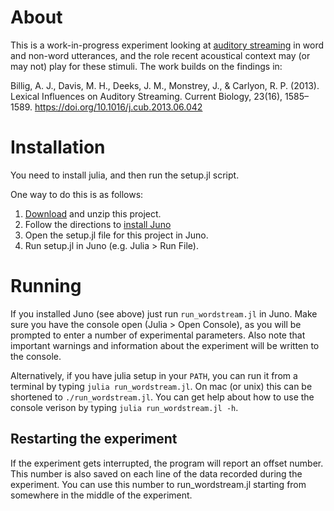 # About

This is a work-in-progress experiment looking at
[auditory streaming](http://www.nature.com/nrn/journal/v14/n10/fig_tab/nrn3565_F3.html)
in word and non-word utterances, and the role recent acoustical context may (or
may not) play for these stimuli. The work builds on the findings in:

Billig, A. J., Davis, M. H., Deeks, J. M., Monstrey, J., & Carlyon, R. P. (2013). Lexical Influences on Auditory Streaming. Current Biology, 23(16), 1585–1589. https://doi.org/10.1016/j.cub.2013.06.042

# Installation

You need to install julia, and then run the setup.jl script.

One way to do this is as follows:

1. [Download](https://github.com/haberdashPI/navy_wordstream/archive/master.zip)
   and unzip this project.
2. Follow the directions to [install Juno](https://github.com/JunoLab/uber-juno/blob/master/setup.md)
3. Open the setup.jl file for this project in Juno.
5. Run setup.jl in Juno (e.g. Julia > Run File).

# Running

If you installed Juno (see above) just run `run_wordstream.jl` in Juno.  Make
sure you have the console open (Julia > Open Console), as you will be prompted
to enter a number of experimental parameters. Also note that important warnings
and information about the experiment will be written to the console.

Alternatively, if you have julia setup in your `PATH`, you can run it from a
terminal by typing `julia run_wordstream.jl`. On mac (or unix) this can be
shortened to `./run_wordstream.jl`. You can get help about how to use the
console verison by typing `julia run_wordstream.jl -h`. 

## Restarting the experiment

If the experiment gets interrupted, the program will report an offset
number. This number is also saved on each line of the data recorded during
the experiment. You can use this number to run_wordstream.jl starting from
somewhere in the middle of the experiment.

